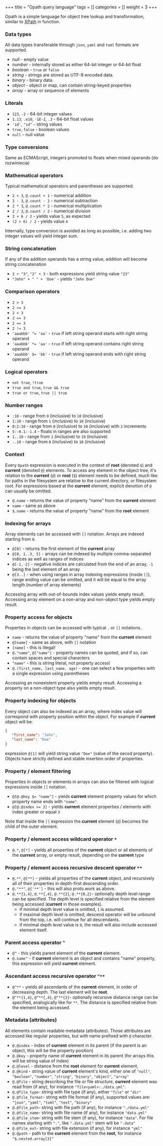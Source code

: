 +++
title = "Opath query language"
tags = []
categories = []
weight = 3
+++

Opath is a simple language for object tree lookup and transformation, similar to 
[XPath](https://www.w3.org/TR/xpath/) in function.

### Data types

All data types transferable through `json`, `yaml` and `toml` formats are supported.

* *null* - empty value
* *number* - internally stored as either 64-bit integer or 64-bit float
* *boolean* - `true` or `false`
* *string* - strings are stored as UTF-8 encoded data.
* *binary* - binary data.
* *object* - object or map, can contain string-keyed properties
* *array* - array or sequence of elements

### Literals

* `123`, `-2` - 64-bit integer values
* `1.13`, `.e10`, `-1E-2`, `.3` - 64-bit float values
* `'id'`, `"id"` - string values
* `true`, `false` - boolean values
* `null` - null value

### Type conversions

Same as ECMAScript, integers promoted to floats when mixed operands (do rozwiniecia)

### Mathematical operators

Typical mathematical operators and parentheses are supported.

* `2 + 3`, `@.count + 1` - numerical addition
* `2 - 3`, `@.count - 1` - numerical subtraction
* `2 * 3`, `@.count * 2` - numerical multiplication
* `2 / 3`, `@.count / 2` - numerical division
* `2 + 6 / 2` - yields value `5`, as expected
* `(2 + 6) / 2` - yields value `4`

Internally, type conversion is avoided as long as possible, i.e. adding two integer values will yield integer sum.

### String concatenation

If any of the addition operands has a string value, addition will become string concatenation
* `2 + "3"`, `"2" + 3` - both expressions yield string value `"23"`
* `"John" + " " + 'Doe'` - yields `"John Doe"`

### Comparison operators

* `2 > 3`
* `2 >= 3`
* `2 < 3`
* `2 <= 3`
* `2 == 3`
* `2 != 3`
* `'aaabbb' ^= 'aa'` - `true` if left string operand starts with right string operand
* `'aaabbb' *= 'aa'` - `true` if left string operand contains right string operand
* `'aaabbb' $= 'bb'` - `true` if left string operand ends with right string operand

### Logical operators

* `not true`, `!true`
* `true and true`, `true && true`
* `true or true`, `true || true`

### Number ranges

* `:10` - range from `0` (inclusive) to `10` (inclusive)
* `1:10` - range from `1` (inclusive) to `10` (inclusive)
* `0:2:10` - range from `0` (inclusive) to `10` (inclusive) with `2` increments
* `5:-0.1:-1.4` - floats in ranges are also supported
* `1..10` - range from `1` (inclusive) to `10` (inclusive)
* `..10` - range from `0` (inclusive) to `10` (inclusive)

### Context

Every `Opath` expression is executed in the context of **root** (denoted `$`) and **current** 
(denoted `@`) elements. To access any element in the object tree, it's relation to 
the **current** (`@`) or **root** (`$`) element needs to be defined, much like for 
paths in the filesystem are relative to the current directory, or filesystem root. 
For expressions based at the **current** element, explicit denotion of `@` can usually be omitted.

* `@.name` - returns the value of property "name" from the **current** element
* `name` - same as above
* `$.name` - returns the value of property "name" from the **root** element

### Indexing for arrays

Array elements can be accessed with `[]` notation. Arrays are indexed starting from `0`.

* `@[0]` - returns the first element of the **current** array
* `@[0, 1..3, 5]` - arrays can be indexed by multiple comma-separated indices as well as ranges of indices
* `@[-1,-2]` - negative indices are calculated from the end of an array, `-1` being the last element of an array
* `@[3..]` - when using ranges in array indexing expressions (inside `[]`), range ending value can be omitted, 
  and it will be equal to the array length (number of array elements)

Accessing array with out-of-bounds index values yields empty result. Accessing array element on a non-array 
and non-object type yields empty result.

### Property access for objects

Properties in objects can be accessed with typical `.` or `[]` notations.

* `name` - returns the value of property "name" from the **current** element
* `@[name]` - same as above, with `[]` notation
* `[name]` - this is illegal!
* `@."name"`, `@["name"]` - property names can be quoted, and if so, can contain spaces and special characters
* `"name"` - this is string literal, not property access!
* `@.(first_name, last_name, age)` - one can select a few properties with a single expression using parentheses

Accessing an nonexistent property yields empty result. Accessing a property on a non-object type also yields 
empty result.

### Property indexing for objects

Every object can also be indexed as an array, where index value will correspond with property position within 
the object. For example if **current** object will be:
```json
{
   "first_name": "John",
   "last_name": "Doe"
}
```
expression `@[1]` will yield string value `"Doe"` (value of the secod property). Objects have strictly defined 
and stable insertion order of properties.

### Property / element filtering

Properties in objects or elements in arrays can also be filtered with logical expressions inside `[]` notation.

* `@[@.@key $= "name"]` - yields **current** element property values for which property name ends with `"name"`.
* `@[@.@index >= 3]` - yields **current** element properties / elements with index greater or equal `3`

Note that inside the `[]` expression the **current** element (`@`) becomes the child of the outer element.

### Property / element access wildcard operator `*`

* `@.*`, `@[*]` - yields all properties of the **current** object or all elements of the **current** array, or 
  empty result, depending on the **current** type

### Property / element access recursive descent operator `**`

* `@.**`, `@[**]` - yields all properties of the **current** object, and recursively all of their properties in 
  depth-first descending order.
* `@."**"`, `@['**']` - this will also proto.work as above.
* `@.**{1,4}`, `@.**{,4}`, `@.**{2}`, `@.**{0,2}`- optionally depth level range can be specified. The depth level 
  is specified relative from the element being accessed (**current** in those examples).
  - if minimal depth level value is omitted, `1` is assumed.
  - if maximal depth level is omitted, descend operator will be unbound from the top, i.e. will continue for all descendants.
  - if minimal depth level value is `0`, the result will also include accessed element itself.

### Parent access operator `^`

* `@^` - this yields parent element of the **current** element. 
* `@.name^` - if **current** element is an object and contains "name" property, this expression will yield 
  **current** element.

### Ascendant access recursive operator `^**`

* `@^**` - yields all ascendants of the **current** element, in order of decreasing depth. The last element will 
  be **root**.
* `@^**{1,4}`, `@^**{,4}`, `@^**{2}`- optionally recursive distance range can be specified, analogically like 
  for `**`. The distance is specified relative from the element being accessed.

### Metadata (attributes)

All elements contain readable metadata (attributes). Those attributes are accessed like regular properties, but with 
name prefixed with `@` character.

* `@.@index` - index of **current** element in its parent (if the parent is an object, this will be the property position)
* `@.@key` - property name of **current** element in its parent (for arrays this will be string value of index)
* `@.@level` - distance from the **root** element for **current** element,
* `@.@kind` - string value of **current** element's kind, either one of `"null"`, `"boolean"`, `"number"`, `"string"`, 
  `"binary"`, `"object"`, `"array"`
* `@.@file` - string describing the file or file structure, **current** element was read from (if any), for instance 
  `"file<yaml>:./data.yml"`.
* `@.@file_type`- string with file type (if any), either `"file"` or `"dir"`
* `@.@file_format`- string with file format (if any), supported values are: `"json"`, `"yaml"`, `"toml"`, `"text"`, 
  `"binary"` 
* `@.@file_path`- string with file path (if any), for instance `"./data.yml"`
* `@.@file_name`- string with file name (if any), for instance `"data.yml"`
* `@.@file_stem`- string with file stem (if any), for instance `"data"`. For file names starting with `"."`, 
  like `".data.yml"` stem will be `".data"` 
* `@.@file_ext`- string with file extension (if any), for instance `"yml"`
* `@.@path` - path to the **current** element from the **root**, for instance `"$.nested.array[3]"`
